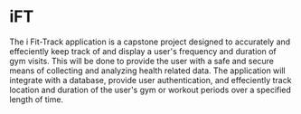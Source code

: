 # iFT
The i Fit-Track application is a capstone project designed to accurately and effeciently keep track of and display a user's frequency and duration of gym visits.
This will be done to provide the user with a safe and secure means of collecting and analyzing health related data.
The application will integrate with a database, provide user authentication, and effeciently track location and duration of the user's gym or workout periods over a specified length of time.
